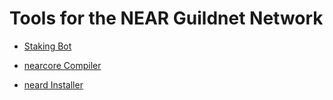 # Tools for the NEAR Guildnet Network

- [Staking Bot](https://github.com/solutions-crypto/near-guildnet-tools/blob/main/staking-bot/README.md)

- [nearcore Compiler](https://github.com/solutions-crypto/near-guildnet-tools/blob/main/nearcore-autocompiler/README.md)

- [neard Installer](https://github.com/solutions-crypto/near-guildnet-tools/blob/main/nearcore-service-setup/README.md)
